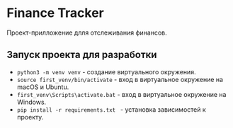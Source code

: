 # Finance Tracker

Проект-прилложение длля отслеживания финансов.

## Запуск проекта для разработки

- `python3 -m venv venv` - создание виртуального окружения.
- `source first_venv/bin/activate` - вход в виртуальное окружение на macOS и Ubuntu.
- `first_venv\Scripts\activate.bat` - вход в виртуальное окружение на Windows.
- `pip install -r requirements.txt ` - установка зависимостей к проекту.